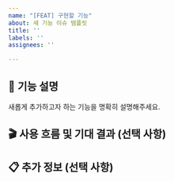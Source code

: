 ```yaml
---
name: "[FEAT] 구현할 기능"
about: 새 기능 이슈 템플릿
title: ''
labels: ''
assignees: ''

---
```


## 💬 기능 설명

새롭게 추가하고자 하는 기능을 명확히 설명해주세요.

## 🎬 사용 흐름 및 기대 결과 (선택 사항)

## 📋 추가 정보 (선택 사항)
